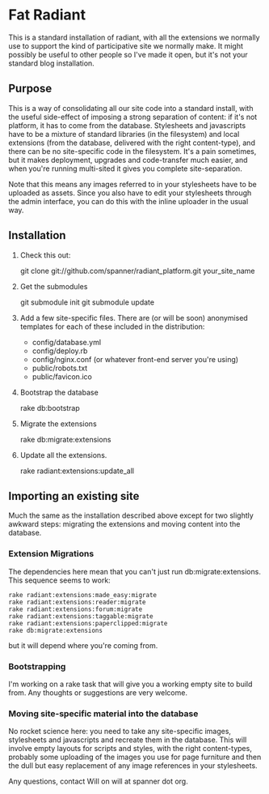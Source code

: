 # Fat Radiant

This is a standard installation of radiant, with all the extensions we normally use to support the kind of participative site we normally make. It might possibly be useful to other people so I've made it open, but it's not your standard blog installation.

## Purpose

This is a way of consolidating all our site code into a standard install, with the useful side-effect of imposing a strong separation of content: if it's not platform, it has to come from the database. Stylesheets and javascripts have to be a mixture of standard libraries (in the filesystem) and local extensions (from the database, delivered with the right content-type), and there can be no site-specific code in the filesystem. It's a pain sometimes, but it makes deployment, upgrades and code-transfer much easier, and when you're running multi-sited it gives you complete site-separation.

Note that this means any images referred to in your stylesheets have to be uploaded as assets. Since you also have to edit your stylesheets through the admin interface, you can do this with the inline uploader in the usual way.

## Installation

1. Check this out:

	git clone git://github.com/spanner/radiant_platform.git your_site_name

2. Get the submodules

	git submodule init
	git submodule update
	
3. Add a few site-specific files. There are (or will be soon) anonymised templates for each of these included in the distribution:

	* config/database.yml
	* config/deploy.rb
	* config/nginx.conf (or whatever front-end server you're using)
	* public/robots.txt
	* public/favicon.ico

4. Bootstrap the database

	rake db:bootstrap
	
5. Migrate the extensions

	rake db:migrate:extensions

6. Update all the extensions.

	rake radiant:extensions:update_all

## Importing an existing site

Much the same as the installation described above except for two slightly awkward steps: migrating the extensions and moving content into the database.

### Extension Migrations

The dependencies here mean that you can't just run db:migrate:extensions. This sequence seems to work:

	rake radiant:extensions:made_easy:migrate
	rake radiant:extensions:reader:migrate
	rake radiant:extensions:forum:migrate
	rake radiant:extensions:taggable:migrate
	rake radiant:extensions:paperclipped:migrate
	rake db:migrate:extensions

but it will depend where you're coming from.

### Bootstrapping

I'm working on a rake task that will give you a working empty site to build from. Any thoughts or suggestions are very welcome.

### Moving site-specific material into the database

No rocket science here: you need to take any site-specific images, stylesheets and javascripts and recreate them in the database. This will involve empty layouts for scripts and styles, with the right content-types, probably some uploading of the images you use for page furniture and then the dull but easy replacement of any image references in your stylesheets.



Any questions, contact Will on will at spanner dot org.
